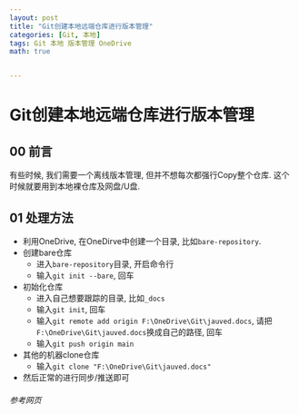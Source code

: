 ```yaml
---
layout: post
title: "Git创建本地远端仓库进行版本管理"
categories: [Git, 本地]
tags: Git 本地 版本管理 OneDrive
math: true


---
```


# Git创建本地远端仓库进行版本管理

## 00 前言

有些时候, 我们需要一个离线版本管理, 但并不想每次都强行Copy整个仓库. 这个时候就要用到本地裸仓库及网盘/U盘.

## 01 处理方法

- 利用OneDrive, 在OneDirve中创建一个目录, 比如`bare-repository`.
- 创建bare仓库
  - 进入`bare-repository`目录, 开启命令行
  - 输入`git init --bare`, 回车
- 初始化仓库
  - 进入自己想要跟踪的目录, 比如`_docs`
  - 输入`git init`, 回车
  - 输入`git remote add origin F:\OneDrive\Git\jauved.docs`, 请把`F:\OneDrive\Git\jauved.docs`换成自己的路径, 回车
  - 输入`git push origin main`
- 其他的机器clone仓库
  - 输入`git clone "F:\OneDrive\Git\jauved.docs"`
- 然后正常的进行同步/推送即可

###### 参考网页

